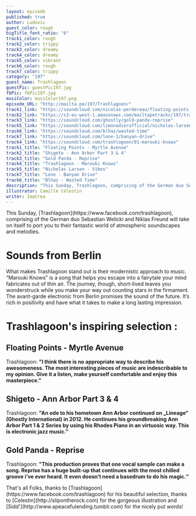 ```yaml
---
layout: episode
published: true
author: Ludovic
guest_color: rough
bigTitle_font_ratio: "6"
track1_color: rough
track2_color: trippy
track3_color: dreamy
track4_color: dreamy
track5_color: vibrant
track6_color: rough
track7_color: trippy
category: "197"
guest_name: Trashlagoon
guestPic: guestPic197.jpg
fbPic: fbPic197.jpg
musiColor: musiColor197.png
episode_URL: "http://mailta.pe/197/Trashlagoon/"
track1_link: "https://soundcloud.com/nicolas-perdereau/floating-points-myrtle-avenue"
track2_link: "https://s3-eu-west-1.amazonaws.com/mailtapetracks/197/track2.m4a"
track3_link: "https://soundcloud.com/ghostly/gold-panda-reprise"
track5_link: "https://soundcloud.com/limonadierofficial/nicholas-larsen-the-strip"
track6_link: "https://soundcloud.com/blhaz/wasted-time"
track7_link: "https://soundcloud.com/lone-1/banyan-drive"
track4_link: "https://soundcloud.com/trashlagoon/01-marouki-knows"
track1_title: "Floating Points - Myrtle Avenue"
track2_title: "Shigeto - Ann Arbor Part 3 & 4"
track3_title: "Gold Panda - Reprise"
track4_title: "Trashlagoon - Marouki Knows"
track5_title: "Nicholas Larsen - Vibes"
track7_title: "Lone - Banyan Drive"
track6_title: "Blhaz - Wasted Time"
description: "This Sunday, Trashlagoon, comprising of the German duo Sebastian Welicki and Niklas Freund will take on itself to port you to their fantastic world of atmospheric soundscapes and melodies."
illustrator: Camille Célestin
writer: ImaCrea
---
```







<p id="introduction">This Sunday, [Trashlagoon](https://www.facebook.com/trashlagoon), comprising of the German duo Sebastian Welicki and Niklas Freund will take on itself to port you to their fantastic world of atmospheric soundscapes and melodies.</p>

# Sounds from Berlin

What makes Trashlagoon stand out is their modernistic approach to music. “Marouki Knows” is a song that helps you escape into a fairytale your mind fabricates out of thin air. The journey, though, short-lived leaves you wonderstruck while you make your way out counting stars in the firmament. The avant-garde electronic from Berlin promises the sound of the future. It’s rich in positivity and have what it takes to make a long lasting impression.

# Trashlagoon's inspiring selection :
 
## Floating Points - Myrtle Avenue
Trashlagoon: **"**I think there is no appropriate way to describe his awesomeness. The most interesting pieces of music are indescribable to my opinion. Give it a listen, make yourself comfortable and enjoy this
masterpiece.**"**

## Shigeto - Ann Arbor Part 3 & 4
Trashlagoon: **"**An ode to his hometown Ann Arbor continued on „Lineage“ (Ghostly International) in 2012. He continues his groundbreaking Ann Arbor Part 1 & 2 Series by using his Rhodes Piano in an virtuosic
way. This is electronic jazz music.**"**

## Gold Panda - Reprise
Trashlagoon: **"**This production proves that one vocal sample can make a song. Reprise has a huge built-up that continues with the most chilled groove i’ve ever heard. It even doesn’t need a basedrum to do his magic.**“**
 
<p id="outroduction">
That's all Folks, thanks to [Trashlagoon](https://www.facebook.com/trashlagoon) for his beautiful selection, thanks to [Celestin](http://slipontherock.com) for the gorgeous illustration and [Sidd'](http://www.apeacefulending.tumblr.com) for the nicely put words!</p>

